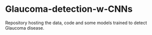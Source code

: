 # Glaucoma-detection-w-CNNs
Repository hosting the data, code and some models trained to detect Glaucoma disease.
